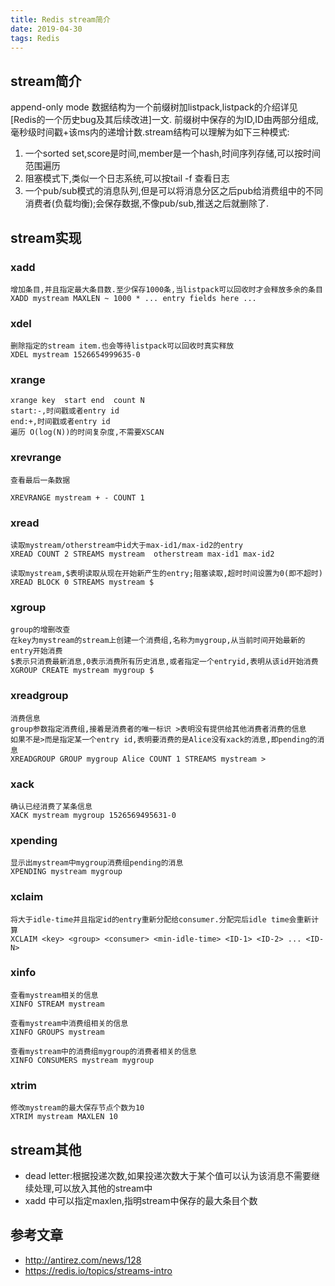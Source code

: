 ```yaml
---
title: Redis stream简介
date: 2019-04-30 
tags: Redis
---
```

## stream简介
append-only mode
数据结构为一个前缀树加listpack,listpack的介绍详见 [Redis的一个历史bug及其后续改进]一文.
前缀树中保存的为ID,ID由两部分组成,毫秒级时间戳+该ms内的递增计数.stream结构可以理解为如下三种模式:
1. 一个sorted set,score是时间,member是一个hash,时间序列存储,可以按时间范围遍历
2. 阻塞模式下,类似一个日志系统,可以按tail -f 查看日志
3. 一个pub/sub模式的消息队列,但是可以将消息分区之后pub给消费组中的不同消费者(负载均衡);会保存数据,不像pub/sub,推送之后就删除了.


## stream实现

### xadd
```
增加条目,并且指定最大条目数.至少保存1000条,当listpack可以回收时才会释放多余的条目
XADD mystream MAXLEN ~ 1000 * ... entry fields here ...
```

### xdel
```
删除指定的stream item.也会等待listpack可以回收时真实释放
XDEL mystream 1526654999635-0
```
### xrange
```
xrange key  start end  count N
start:-,时间戳或者entry id
end:+,时间戳或者entry id
遍历 O(log(N))的时间复杂度,不需要XSCAN
```
### xrevrange
```
查看最后一条数据

XREVRANGE mystream + - COUNT 1
```


### xread
```
读取mystream/otherstream中id大于max-id1/max-id2的entry
XREAD COUNT 2 STREAMS mystream  otherstream max-id1 max-id2

读取mystream,$表明读取从现在开始新产生的entry;阻塞读取,超时时间设置为0(即不超时)
XREAD BLOCK 0 STREAMS mystream $ 

```

### xgroup
```
group的增删改查
在key为mystream的stream上创建一个消费组,名称为mygroup,从当前时间开始最新的entry开始消费
$表示只消费最新消息,0表示消费所有历史消息,或者指定一个entryid,表明从该id开始消费
XGROUP CREATE mystream mygroup $
```

### xreadgroup
```
消费信息
group参数指定消费组,接着是消费者的唯一标识 >表明没有提供给其他消费者消费的信息
如果不是>而是指定某一个entry id,表明要消费的是Alice没有xack的消息,即pending的消息
XREADGROUP GROUP mygroup Alice COUNT 1 STREAMS mystream >

```

### xack

```
确认已经消费了某条信息
XACK mystream mygroup 1526569495631-0
```

### xpending
```
显示出mystream中mygroup消费组pending的消息
XPENDING mystream mygroup
```

### xclaim
```
将大于idle-time并且指定id的entry重新分配给consumer.分配完后idle time会重新计算
XCLAIM <key> <group> <consumer> <min-idle-time> <ID-1> <ID-2> ... <ID-N>

```

### xinfo

```
查看mystream相关的信息
XINFO STREAM mystream

查看mystream中消费组相关的信息
XINFO GROUPS mystream

查看mystream中的消费组mygroup的消费者相关的信息
XINFO CONSUMERS mystream mygroup
```


### xtrim
```
修改mystream的最大保存节点个数为10
XTRIM mystream MAXLEN 10

```
## stream其他
 
* dead letter:根据投递次数,如果投递次数大于某个值可以认为该消息不需要继续处理,可以放入其他的stream中
* xadd 中可以指定maxlen,指明stream中保存的最大条目个数



## 参考文章
* http://antirez.com/news/128
* https://redis.io/topics/streams-intro
